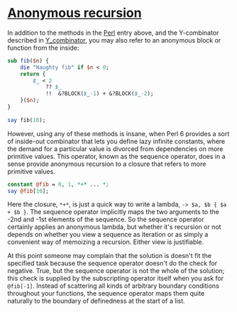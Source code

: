 [1]: https://rosettacode.org/wiki/Anonymous_recursion

# [Anonymous recursion][1]

In addition to the methods in the [Perl](https://rosettacode.org/wiki/Perl) entry above, and the Y-combinator described in [Y_combinator](https://rosettacode.org/wiki/Y_combinator), you may also refer to an anonymous block or function from the inside:

```perl
sub fib($n) {
    die "Naughty fib" if $n < 0;
    return {
        $_ < 2
            ?? $_
            !!  &?BLOCK($_-1) + &?BLOCK($_-2);
    }($n);
}
 
say fib(10);
```


However, using any of these methods is insane, when Perl 6 provides a sort of inside-out combinator that lets you define lazy infinite constants, where the demand for a particular value is divorced from dependencies on more primitive values. This operator, known as the sequence operator, does in a sense provide anonymous recursion to a closure that refers to more primitive values.

```perl
constant @fib = 0, 1, *+* ... *;
say @fib[10];
```


Here the closure, `*+*`, is just a quick way to write a lambda, `-> $a, $b { $a + $b }`. The sequence operator implicitly maps the two arguments to the -2nd and -1st elements of the sequence. So the sequence operator certainly applies an anonymous lambda, but whether it's recursion or not depends on whether you view a sequence as iteration or as simply a convenient way of memoizing a recursion. Either view is justifiable.



At this point someone may complain that the solution is doesn't fit the specified task because the sequence operator doesn't do the check for negative. True, but the sequence operator is not the whole of the solution; this check is supplied by the subscripting operator itself when you ask for `@fib[-1]`. Instead of scattering all kinds of arbitrary boundary conditions throughout your functions, the sequence operator maps them quite naturally to the boundary of definedness at the start of a list.